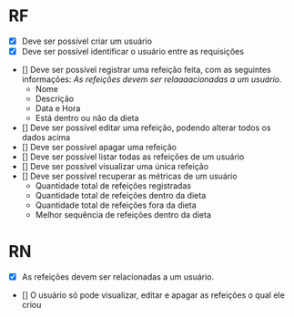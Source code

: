 # RF

- [x] Deve ser possível criar um usuário
- [x] Deve ser possível identificar o usuário entre as requisições
- [] Deve ser possível registrar uma refeição feita, com as seguintes informações:
  _As refeições devem ser relaaaacionadas a um usuário._
  - Nome
  - Descrição
  - Data e Hora
  - Está dentro ou não da dieta
- [] Deve ser possível editar uma refeição, podendo alterar todos os dados acima
- [] Deve ser possível apagar uma refeição
- [] Deve ser possível listar todas as refeições de um usuário
- [] Deve ser possível visualizar uma única refeição
- [] Deve ser possível recuperar as métricas de um usuário
  - Quantidade total de refeições registradas
  - Quantidade total de refeições dentro da dieta
  - Quantidade total de refeições fora da dieta
  - Melhor sequência de refeições dentro da dieta

# RN

- [x] As refeições devem ser relacionadas a um usuário.
- [] O usuário só pode visualizar, editar e apagar as refeições o qual ele criou
